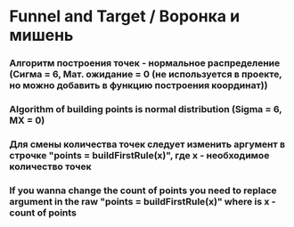 # Funnel and Target / Воронка и мишень

### Алгоритм построения точек - нормальное распределение (Сигма = 6, Мат. ожидание = 0 (не используется в проекте, но можно добавить в функцию построения координат))

### Algorithm of building points is normal distribution (Sigma = 6, MX = 0)
 


### Для смены количества точек следует изменить аргумент в строчке "points = buildFirstRule(x)", где x - необходимое количество точек

### If you wanna change the count of points you need to replace argument in the raw "points = buildFirstRule(x)" where is x - count of points
